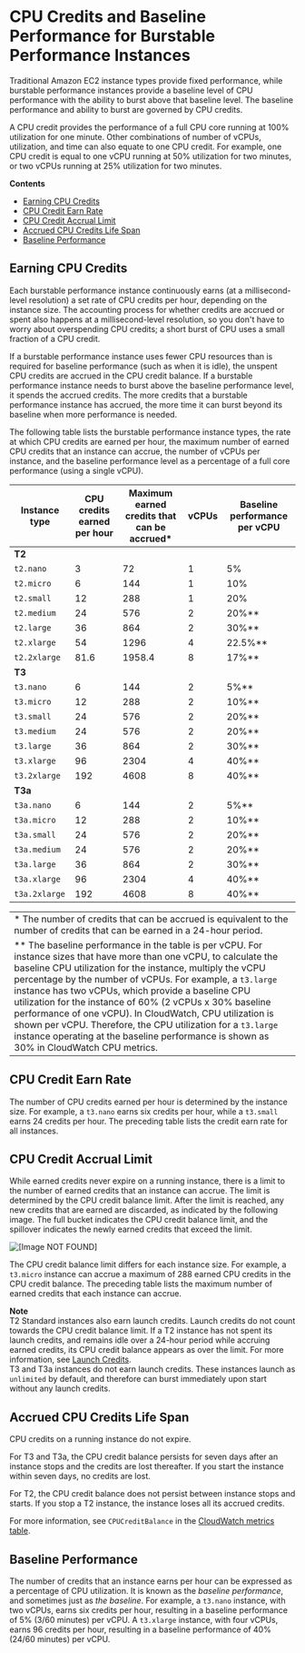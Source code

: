 # CPU Credits and Baseline Performance for Burstable Performance Instances<a name="burstable-credits-baseline-concepts"></a>

Traditional Amazon EC2 instance types provide fixed performance, while burstable performance instances provide a baseline level of CPU performance with the ability to burst above that baseline level\. The baseline performance and ability to burst are governed by CPU credits\.

A CPU credit provides the performance of a full CPU core running at 100% utilization for one minute\. Other combinations of number of vCPUs, utilization, and time can also equate to one CPU credit\. For example, one CPU credit is equal to one vCPU running at 50% utilization for two minutes, or two vCPUs running at 25% utilization for two minutes\.

**Contents**
+ [Earning CPU Credits](#earning-CPU-credits)
+ [CPU Credit Earn Rate](#CPU-credit-earn-rate)
+ [CPU Credit Accrual Limit](#CPU-credit-accrual-limit)
+ [Accrued CPU Credits Life Span](#accrued-CPU-credits-life-span)
+ [Baseline Performance](#baseline_performance)

## Earning CPU Credits<a name="earning-CPU-credits"></a>

Each burstable performance instance continuously earns \(at a millisecond\-level resolution\) a set rate of CPU credits per hour, depending on the instance size\. The accounting process for whether credits are accrued or spent also happens at a millisecond\-level resolution, so you don't have to worry about overspending CPU credits; a short burst of CPU uses a small fraction of a CPU credit\.

If a burstable performance instance uses fewer CPU resources than is required for baseline performance \(such as when it is idle\), the unspent CPU credits are accrued in the CPU credit balance\. If a burstable performance instance needs to burst above the baseline performance level, it spends the accrued credits\. The more credits that a burstable performance instance has accrued, the more time it can burst beyond its baseline when more performance is needed\.

The following table lists the burstable performance instance types, the rate at which CPU credits are earned per hour, the maximum number of earned CPU credits that an instance can accrue, the number of vCPUs per instance, and the baseline performance level as a percentage of a full core performance \(using a single vCPU\)\.


|  Instance type  |  CPU credits earned per hour  |  Maximum earned credits that can be accrued\*  |  vCPUs  |  Baseline performance per vCPU  | 
| --- | --- | --- | --- | --- | 
|  **T2**  |   |   |   |   | 
|  `t2.nano`  |  3  |  72  |  1  |  5%  | 
|  `t2.micro`  |  6  |  144  |  1  |  10%  | 
|  `t2.small`  |  12  |  288  |  1  |  20%  | 
|  `t2.medium`  |  24  |  576  |  2  |  20%\*\*  | 
|  `t2.large`  |  36  |  864  |  2  |  30%\*\*  | 
|  `t2.xlarge`  |  54  |  1296  |  4  |  22\.5%\*\*  | 
|  `t2.2xlarge`  |  81\.6  |  1958\.4  |  8  |  17%\*\*  | 
|  **T3**  |   |   |   |   | 
|  `t3.nano`  |  6  |  144  |  2  |  5%\*\*  | 
|  `t3.micro`  |  12  |  288  |  2  |  10%\*\*  | 
|  `t3.small`  |  24  |  576  |  2  |  20%\*\*  | 
|  `t3.medium`  |  24  |  576  |  2  |  20%\*\*  | 
|  `t3.large`  |  36  |  864  |  2  |  30%\*\*  | 
|  `t3.xlarge`  |  96  |  2304  |  4  |  40%\*\*  | 
|  `t3.2xlarge`  |  192  |  4608  |  8  |  40%\*\*  | 
|  **T3a**  |   |   |   |   | 
|  `t3a.nano`  |  6  |  144  |  2  |  5%\*\*  | 
|  `t3a.micro`  |  12  |  288  |  2  |  10%\*\*  | 
|  `t3a.small`  |  24  |  576  |  2  |  20%\*\*  | 
|  `t3a.medium`  |  24  |  576  |  2  |  20%\*\*  | 
|  `t3a.large`  |  36  |  864  |  2  |  30%\*\*  | 
|  `t3a.xlarge`  |  96  |  2304  |  4  |  40%\*\*  | 
|  `t3a.2xlarge`  |  192  |  4608  |  8  |  40%\*\*  | 


|  | 
| --- |
|  \* The number of credits that can be accrued is equivalent to the number of credits that can be earned in a 24\-hour period\.  | 
|  \*\* The baseline performance in the table is per vCPU\. For instance sizes that have more than one vCPU, to calculate the baseline CPU utilization for the instance, multiply the vCPU percentage by the number of vCPUs\. For example, a `t3.large` instance has two vCPUs, which provide a baseline CPU utilization for the instance of 60% \(2 vCPUs x 30% baseline performance of one vCPU\)\. In CloudWatch, CPU utilization is shown per vCPU\. Therefore, the CPU utilization for a `t3.large` instance operating at the baseline performance is shown as 30% in CloudWatch CPU metrics\.  | 

## CPU Credit Earn Rate<a name="CPU-credit-earn-rate"></a>

The number of CPU credits earned per hour is determined by the instance size\. For example, a `t3.nano` earns six credits per hour, while a `t3.small` earns 24 credits per hour\. The preceding table lists the credit earn rate for all instances\.

## CPU Credit Accrual Limit<a name="CPU-credit-accrual-limit"></a>

While earned credits never expire on a running instance, there is a limit to the number of earned credits that an instance can accrue\. The limit is determined by the CPU credit balance limit\. After the limit is reached, any new credits that are earned are discarded, as indicated by the following image\. The full bucket indicates the CPU credit balance limit, and the spillover indicates the newly earned credits that exceed the limit\.

![\[Image NOT FOUND\]](http://docs.aws.amazon.com/AWSEC2/latest/UserGuide/images/t2-t3-bucket.png)

The CPU credit balance limit differs for each instance size\. For example, a `t3.micro` instance can accrue a maximum of 288 earned CPU credits in the CPU credit balance\. The preceding table lists the maximum number of earned credits that each instance can accrue\.

**Note**  
T2 Standard instances also earn launch credits\. Launch credits do not count towards the CPU credit balance limit\. If a T2 instance has not spent its launch credits, and remains idle over a 24\-hour period while accruing earned credits, its CPU credit balance appears as over the limit\. For more information, see [Launch Credits](burstable-performance-instances-standard-mode-concepts.md#launch-credits)\.   
T3 and T3a instances do not earn launch credits\. These instances launch as `unlimited` by default, and therefore can burst immediately upon start without any launch credits\.

## Accrued CPU Credits Life Span<a name="accrued-CPU-credits-life-span"></a>

CPU credits on a running instance do not expire\.

For T3 and T3a, the CPU credit balance persists for seven days after an instance stops and the credits are lost thereafter\. If you start the instance within seven days, no credits are lost\.

For T2, the CPU credit balance does not persist between instance stops and starts\. If you stop a T2 instance, the instance loses all its accrued credits\.

For more information, see `CPUCreditBalance` in the [CloudWatch metrics table](burstable-performance-instances-monitoring-cpu-credits.md#burstable-performance-instances-CW-metrics-table)\.

## Baseline Performance<a name="baseline_performance"></a>

The number of credits that an instance earns per hour can be expressed as a percentage of CPU utilization\. It is known as the *baseline performance*, and sometimes just as *the baseline*\. For example, a `t3.nano` instance, with two vCPUs, earns six credits per hour, resulting in a baseline performance of 5% \(3/60 minutes\) per vCPU\. A `t3.xlarge` instance, with four vCPUs, earns 96 credits per hour, resulting in a baseline performance of 40% \(24/60 minutes\) per vCPU\.